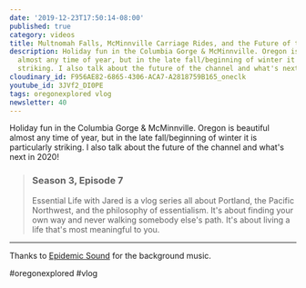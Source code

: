 ```yaml
---
date: '2019-12-23T17:50:14-08:00'
published: true
category: videos
title: Multnomah Falls, McMinnville Carriage Rides, and the Future of the Channel
description: Holiday fun in the Columbia Gorge & McMinnville. Oregon is beautiful
  almost any time of year, but in the late fall/beginning of winter it is particularly
  striking. I also talk about the future of the channel and what's next in 2020!
cloudinary_id: F956AE82-6865-4306-ACA7-A2818759B165_oneclk
youtube_id: 3JVf2_DI0PE
tags: oregonexplored vlog
newsletter: 40
---
```


Holiday fun in the Columbia Gorge & McMinnville. Oregon is beautiful almost any time of year, but in the late fall/beginning of winter it is particularly striking. I also talk about the future of the channel and what's next in 2020!

> ### Season 3, Episode 7
> 
> Essential Life with Jared is a vlog series all about Portland, the Pacific Northwest, and the philosophy of essentialism. It's about finding your own way and never walking somebody else's path. It's about living a life that's most meaningful to you.

----

Thanks to [Epidemic Sound](https://player.epidemicsound.com) for the background music.

#oregonexplored #vlog